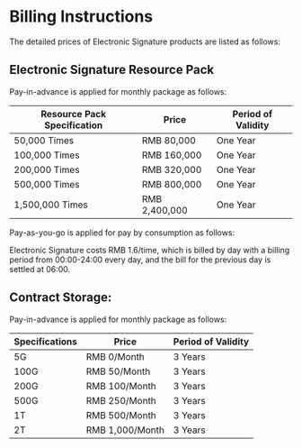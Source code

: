 # Billing Instructions
The detailed prices of Electronic Signature products are listed as follows:


## Electronic Signature Resource Pack
Pay-in-advance is applied for monthly package as follows:

| Resource Pack Specification | Price      | Period of Validity |
| ---------- | --------- | ------ |
| 50,000 Times    | RMB 80,000   | One Year   |
| 100,000 Times   | RMB 160,000  | One Year   |
| 200,000 Times   | RMB 320,000  | One Year   |
| 500,000 Times   | RMB 800,000  | One Year   |
| 1,500,000 Times  | RMB 2,400,000 | One Year   |

Pay-as-you-go is applied for pay by consumption as follows:

Electronic Signature costs RMB 1.6/time, which is billed by day with a billing period from 00:00-24:00 every day, and the bill for the previous day is settled at 06:00.

## Contract Storage:

Pay-in-advance is applied for monthly package as follows:

| Specifications | Price      | Period of Validity |
| -------- | --------- | ------ |
| 5G       | RMB 0/Month    | 3 Years    |
| 100G     | RMB 50/Month   | 3 Years    |
| 200G     | RMB 100/Month  | 3 Years    |
| 500G     | RMB 250/Month  | 3 Years    |
| 1T       | RMB 500/Month  | 3 Years    |
| 2T       | RMB 1,000/Month | 3 Years    |